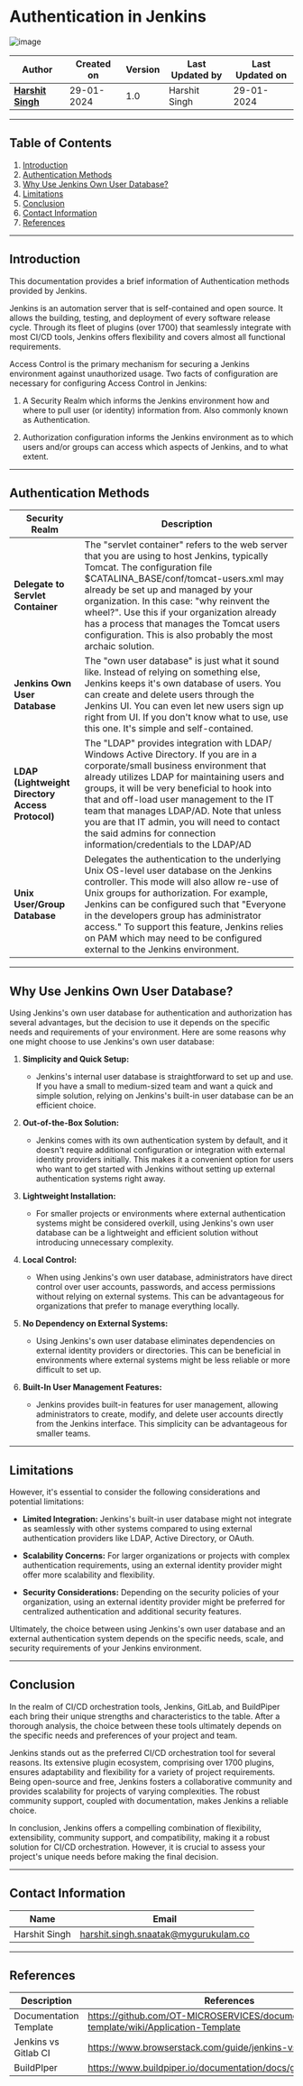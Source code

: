 # Authentication  in Jenkins
![image](https://github.com/avengers-p7/Documentation/assets/156056444/2ab655da-d1bd-4db7-be41-555d8368c98e)

| Author | Created on  | Version    | Last Updated by | Last Updated on |
| -------- | ------- | -------------- | --------------| ---------------- |
| **[Harshit Singh](https://github.com/Panu-S-Harshit-Ninja-07)**  | 29-01-2024  | 1.0   | Harshit Singh | 29-01-2024 |
***

## Table  of Contents

1. [Introduction](#Introduction)
2. [Authentication Methods](#Authentication-Methods)
3. [Why Use Jenkins Own User Database?](#Why-Use-Jenkins-Own-User-Database)
4. [Limitations](#Limitations)
5. [Conclusion](#Conclusion)
6. [Contact Information](#Contact-Information)
7. [References](#References)
***

## Introduction 
This documentation provides a brief information of Authentication methods provided by Jenkins.

Jenkins is an automation server that is self-contained and open source. It allows the building, testing, and deployment of every software release cycle. Through its fleet of plugins (over 1700) that seamlessly integrate with most CI/CD tools, Jenkins offers flexibility and covers almost all functional requirements.

Access Control is the primary mechanism for securing a Jenkins environment against unauthorized usage. Two facts of configuration are necessary for configuring Access Control in Jenkins:

1. A Security Realm which informs the Jenkins environment how and where to pull user (or identity) information from. Also commonly known as Authentication.

2. Authorization configuration informs the Jenkins environment as to which users and/or groups can access which aspects of Jenkins, and to what extent.
***
## Authentication Methods
| Security Realm | Description |
| -------------- | ----------- |
| **Delegate to Servlet Container** | The "servlet container" refers to the web server that you are using to host Jenkins, typically Tomcat. The configuration file $CATALINA_BASE/conf/tomcat-users.xml may already be set up and managed by your organization. In this case: "why reinvent the wheel?". Use this if your organization already has a process that manages the Tomcat users configuration. This is also probably the most archaic solution. |
|**Jenkins Own User Database**| The "own user database" is just what it sound like. Instead of relying on something else, Jenkins keeps it's own database of users. You can create and delete users through the Jenkins UI. You can even let new users sign up right from UI. If you don't know what to use, use this one. It's simple and self-contained. |
|**LDAP (Lightweight Directory Access Protocol)**|The "LDAP" provides integration with LDAP/ Windows Active Directory. If you are in a corporate/small business environment that already utilizes LDAP for maintaining users and groups, it will be very beneficial to hook into that and off-load user management to the IT team that manages LDAP/AD. Note that unless you are that IT admin, you will need to contact the said admins for connection information/credentials to the LDAP/AD |
|**Unix User/Group Database**| Delegates the authentication to the underlying Unix OS-level user database on the Jenkins controller. This mode will also allow re-use of Unix groups for authorization. For example, Jenkins can be configured such that "Everyone in the developers group has administrator access." To support this feature, Jenkins relies on PAM which may need to be configured external to the Jenkins environment. |
***
## Why Use Jenkins Own User Database?
Using Jenkins's own user database for authentication and authorization has several advantages, but the decision to use it depends on the specific needs and requirements of your environment. Here are some reasons why one might choose to use Jenkins's own user database:

1. **Simplicity and Quick Setup:**
   - Jenkins's internal user database is straightforward to set up and use. If you have a small to medium-sized team and want a quick and simple solution, relying on Jenkins's built-in user database can be an efficient choice.

2. **Out-of-the-Box Solution:**
   - Jenkins comes with its own authentication system by default, and it doesn't require additional configuration or integration with external identity providers initially. This makes it a convenient option for users who want to get started with Jenkins without setting up external authentication systems right away.

3. **Lightweight Installation:**
   - For smaller projects or environments where external authentication systems might be considered overkill, using Jenkins's own user database can be a lightweight and efficient solution without introducing unnecessary complexity.

4. **Local Control:**
   - When using Jenkins's own user database, administrators have direct control over user accounts, passwords, and access permissions without relying on external systems. This can be advantageous for organizations that prefer to manage everything locally.

5. **No Dependency on External Systems:**
   - Using Jenkins's own user database eliminates dependencies on external identity providers or directories. This can be beneficial in environments where external systems might be less reliable or more difficult to set up.

6. **Built-In User Management Features:**
   - Jenkins provides built-in features for user management, allowing administrators to create, modify, and delete user accounts directly from the Jenkins interface. This simplicity can be advantageous for smaller teams.
***
## Limitations
However, it's essential to consider the following considerations and potential limitations:

- **Limited Integration:** Jenkins's built-in user database might not integrate as seamlessly with other systems compared to using external authentication providers like LDAP, Active Directory, or OAuth.

- **Scalability Concerns:** For larger organizations or projects with complex authentication requirements, using an external identity provider might offer more scalability and flexibility.

- **Security Considerations:** Depending on the security policies of your organization, using an external identity provider might be preferred for centralized authentication and additional security features.

Ultimately, the choice between using Jenkins's own user database and an external authentication system depends on the specific needs, scale, and security requirements of your Jenkins environment.
***

## Conclusion
In the realm of CI/CD orchestration tools, Jenkins, GitLab, and BuildPiper each bring their unique strengths and characteristics to the table. After a thorough analysis, the choice between these tools ultimately depends on the specific needs and preferences of your project and team.

Jenkins stands out as the preferred CI/CD orchestration tool for several reasons. Its extensive plugin ecosystem, comprising over 1700 plugins, ensures adaptability and flexibility for a variety of project requirements. Being open-source and free, Jenkins fosters a collaborative community and provides scalability for projects of varying complexities. The robust community support, coupled with documentation, makes Jenkins a reliable choice. 

In conclusion, Jenkins offers a compelling combination of flexibility, extensibility, community support, and compatibility, making it a robust solution for CI/CD orchestration. However, it is crucial to assess your project's unique needs before making the final decision.
***

## Contact Information

|     Name         | Email  |
| -----------------| ------------------------------------ |
| Harshit Singh    | harshit.singh.snaatak@mygurukulam.co |
***

## References

|     Description                  | References  
| ---------------------------------| ------------------------------------------------------------------- |
|     Documentation Template       | https://github.com/OT-MICROSERVICES/documentation-template/wiki/Application-Template |
|     Jenkins vs Gitlab CI         | https://www.browserstack.com/guide/jenkins-vs-gitlab |
|     BuildPIper                   | https://www.buildpiper.io/documentation/docs/getting/introducing |
